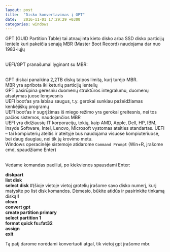 ```yaml
---
layout: post
title:  "Disko konvertavimas į GPT"
date:   2016-11-01 17:29:29 +0300
categories: windows
---
```

GPT (GUID Partition Table) tai atnaujinta kieto disko arba SSD disko particijų lentelė kuri pakeičia senają MBR (Master Boot Record) naudojama dar nuo 1983-iųjų

<br>UEFI/GPT pranašumai lyginant su MBR:

<br>GPT diskai panaikina 2,2TB diskų talpos limitą, kurį turėjo MBR.
<br>MBR yra apribota iki keturių particijų lentelių
<br>GPT pasirūpina geresniu duomenų struktūros integralumu, duomenų atsatymas juose lengvesnis
<br>UEFI boot’as yra labiau saugus, t.y. gerokai sunkiau pažeidžiamas kenkėjiškų programų
<br>UEFI boot’as ir sugrįžimas iš miego režimo yra gerokai greitesnis, nei tos pačios sistemos, naudojančios MBR
<br>UEFI yra didžiausių IT korporacijų, tokių, kaip AMD, Apple, Dell, HP, IBM, Insyde Software, Intel, Lenovo, Microsoft vystomas ateities standartas. UEFI – tai kompiuterių ateitis ir ateityje bus naudojama visuose kompiuteriuose, bei daug daugiau, nei tik jų krovimo metu.
<br>
Windows operacinėje sistemoje atidarome `Command Prompt` (Win+R, įrašome cmd, spaudžiame Enter)

<br>Vedame komandas paeiliui, po kiekvienos spausdami Enter:


<b>diskpart</b>
<br><b>list disk
<br>select disk</b> #(šioje vietoje vietoj grotelių įrašome savo disko numerį, kurį matysite po  list disk komandos. Dėmesio, būkite atidūs ir pasirinkite tinkamą diską!)
<br><b>clean
<br>convert gpt
<br>create partition primary
<br>select partition 1
<br>format quick fs=fat32
<br>assign
<br>exit</b>


Tą patį darome norėdami konvertuoti atgal, tik vietoj gpt įrašome mbr.


